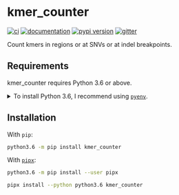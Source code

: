 # kmer_counter

[![ci](https://github.com/besenbacher/kmer_counter/workflows/ci/badge.svg)](https://github.com/besenbacher/kmer_counter/actions?query=workflow%3Aci)
[![documentation](https://img.shields.io/badge/docs-mkdocs%20material-blue.svg?style=flat)](https://besenbacher.github.io/kmer_counter/)
[![pypi version](https://img.shields.io/pypi/v/kmer_counter.svg)](https://pypi.org/project/kmer_counter/)
[![gitter](https://badges.gitter.im/join%20chat.svg)](https://gitter.im/kmer_counter/community)

Count kmers in regions or at SNVs or at indel breakpoints.

## Requirements

kmer_counter requires Python 3.6 or above.

<details>
<summary>To install Python 3.6, I recommend using <a href="https://github.com/pyenv/pyenv"><code>pyenv</code></a>.</summary>

```bash
# install pyenv
git clone https://github.com/pyenv/pyenv ~/.pyenv

# setup pyenv (you should also put these three lines in .bashrc or similar)
export PATH="${HOME}/.pyenv/bin:${PATH}"
export PYENV_ROOT="${HOME}/.pyenv"
eval "$(pyenv init -)"

# install Python 3.6
pyenv install 3.6.12

# make it available globally
pyenv global system 3.6.12
```
</details>

## Installation

With `pip`:
```bash
python3.6 -m pip install kmer_counter
```

With [`pipx`](https://github.com/pipxproject/pipx):
```bash
python3.6 -m pip install --user pipx

pipx install --python python3.6 kmer_counter
```
